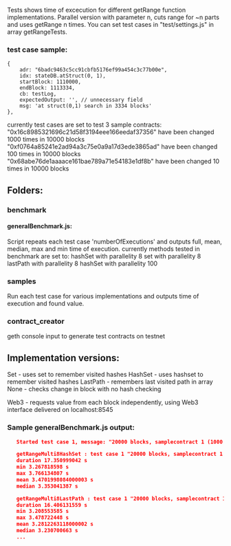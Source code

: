 Tests shows time of excecution for different getRange function implementations.
Parallel version with parameter n, cuts range for ~n parts and uses getRange n times.
You can set test cases in "test/settings.js" in array getRangeTests.

### test case sample:

    {
        adr: "6badc9463c5cc91cbfb5176ef99a454c3c77b00e",
        idx: stateDB.atStruct(0, 1),
        startBlock: 1110000,
        endBlock: 1113334,
        cb: testLog,
        expectedOutput: '', // unnecessary field
        msg: 'at struct(0,1) search in 3334 blocks'
    },

currently test cases are set to test 3 sample contracts:
  "0x16c8985321696c21d58f3194eee166eedaf37356" have been changed 1000 times in 10000 blocks
  "0xf0764a85241e2ad94a3c75e0a9a17d3ede3865ad" have been changed 100 times in 10000 blocks
  "0x68abe76de1aaaace161bae789a71e54183e1df8b" have been changed 10 times in 10000 blocks

## Folders:
### benchmark
#### generalBenchmark.js:
Script repeats each test case 'numberOfExecutions'
and outputs full, mean, median, max and min time of execution.
currently methods tested in benchmark are set to:
  hashSet with parallelity 8
  set with parallelity 8
  lastPath with parallelity 8
  hashSet with parallelity 100

### samples
Run each test case for various implementations and outputs time of execution and found value.

### contract_creator
geth console input to generate test contracts on testnet

## Implementation versions:
  Set - uses set to remember visited hashes
  HashSet - uses hashset to remember visited hashes
  LastPath - remembers last visited path in array
  None - checks change in block with no hash checking

  Web3 - requests value from each block independently, using Web3 interface delivered on localhost:8545

### Sample generalBenchmark.js output:

```json
   Started test case 1, message: "20000 blocks, samplecontract 1 (1000 changes to 10000 blocks) at index 0"

   getRangeMulti8HashSet : test case 1 "20000 blocks, samplecontract 1 (1000 changes to 10000 blocks) at index 0", (iterations 5 searched in 20000 blocks):
   duration 17.350999042 s
   min 3.267818598 s
   max 3.766134807 s
   mean 3.4701998084000003 s
   median 3.353041387 s

   getRangeMulti8LastPath : test case 1 "20000 blocks, samplecontract 1 (1000 changes to 10000 blocks) at index 0", (iterations 5 searched in 20000 blocks):
   duration 16.406131559 s
   min 3.208553585 s
   max 3.478722448 s
   mean 3.2812263118000002 s
   median 3.230700663 s
   ...
```
